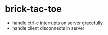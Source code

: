 # brick-tac-toe

* handle ctrl-c interrupts on server gracefully
* handle client disconnects in server